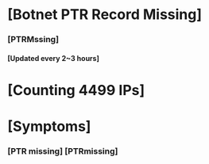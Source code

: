 # [Botnet PTR Record Missing]
### [PTRMssing]
#### [Updated every 2~3 hours]

# [Counting 4499 IPs]

# [Symptoms] 
###   [PTR missing] [PTRmissing]
